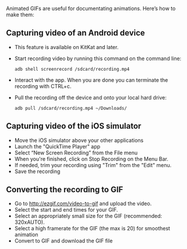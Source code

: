 Animated GIFs are useful for documentating animations. Here’s how to make them:

## Capturing video of an Android device

 * This feature is available on KitKat and later.
 * Start recording video by running this command on the command line:

    ```adb shell screenrecord /sdcard/recording.mp4```

 * Interact with the app. When you are done you can terminate the recording with CTRL+c.

 * Pull the recording off the device and onto your local hard drive:

    ```adb pull /sdcard/recording.mp4 ~/Downloads/```

## Capturing video of the iOS simulator

 * Move the iOS simulator above your other applications
 * Launch the "QuickTime Player" app
 * Select “New Screen Recording” from the File menu
 * When you're finished, click on Stop Recording on the Menu Bar.
 * If needed, trim your recording using "Trim" from the "Edit" menu.
 * Save the recording

## Converting the recording to GIF

 * Go to http://ezgif.com/video-to-gif and upload the video.
 * Select the start and end times for your GIF.
 * Select an appropriately small size for the GIF (recommended: 320xAUTO).
 * Select a high framerate for the GIF (the max is 20) for smoothest animation
 * Convert to GIF and download the GIF file